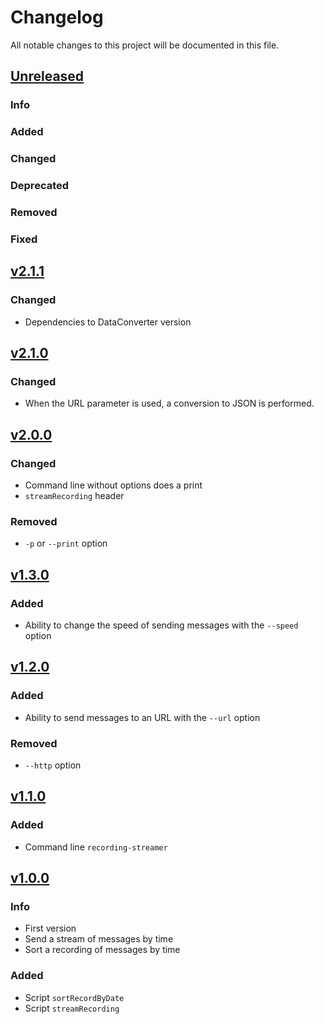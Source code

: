 # Changelog

All notable changes to this project will be documented in this file.

## [Unreleased](https://github.com/DApIA-Project/Recording-Streamer/compare/v1.1.0...main)

### Info

### Added

### Changed

### Deprecated

### Removed

### Fixed

## [v2.1.1](https://github.com/DApIA-Project/Recording-Streamer/compare/v2.1.0...v2.1.1)

### Changed

- Dependencies to DataConverter version

## [v2.1.0](https://github.com/DApIA-Project/Recording-Streamer/compare/v2.0.0...v2.1.0)

### Changed

- When the URL parameter is used, a conversion to JSON is performed.

## [v2.0.0](https://github.com/DApIA-Project/Recording-Streamer/compare/v1.3.0...v2.0.0)

### Changed

- Command line without options does a print
- `streamRecording` header

### Removed

- `-p` or `--print` option

## [v1.3.0](https://github.com/DApIA-Project/Recording-Streamer/compare/v1.2.0...v1.3.0)

### Added

- Ability to change the speed of sending messages with the `--speed` option

## [v1.2.0](https://github.com/DApIA-Project/Recording-Streamer/compare/v1.1.0...v1.2.0)

### Added

- Ability to send messages to an URL with the `--url` option

### Removed

- `--http` option

## [v1.1.0](https://github.com/DApIA-Project/Recording-Streamer/compare/v1.0.0...v1.1.0)

### Added

- Command line `recording-streamer`

## [v1.0.0](https://github.com/DApIA-Project/Recording-Streamer/compare/old...new)

### Info

- First version
- Send a stream of messages by time
- Sort a recording of messages by time

### Added

- Script `sortRecordByDate`
- Script `streamRecording`
